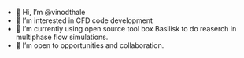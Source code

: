 - 👋 Hi, I’m @vinodthale
- 👀 I’m interested in CFD code development 
- 🌱 I’m currently using  open source tool box Basilisk  to do reaserch in multiphase flow simulations.
- 💞️ I’m open to opportunities and collaboration.  


<!---
vinodthale/vinodthale is a ✨ special ✨ repository because its `README.md` (this file) appears on your GitHub profile.
You can click the Preview link to take a look at your changes.
--->

